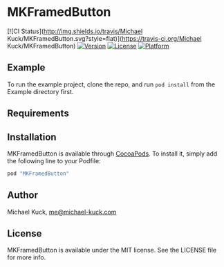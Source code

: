 # MKFramedButton

[![CI Status](http://img.shields.io/travis/Michael Kuck/MKFramedButton.svg?style=flat)](https://travis-ci.org/Michael Kuck/MKFramedButton)
[![Version](https://img.shields.io/cocoapods/v/MKFramedButton.svg?style=flat)](http://cocoapods.org/pods/MKFramedButton)
[![License](https://img.shields.io/cocoapods/l/MKFramedButton.svg?style=flat)](http://cocoapods.org/pods/MKFramedButton)
[![Platform](https://img.shields.io/cocoapods/p/MKFramedButton.svg?style=flat)](http://cocoapods.org/pods/MKFramedButton)

## Example

To run the example project, clone the repo, and run `pod install` from the Example directory first.

## Requirements

## Installation

MKFramedButton is available through [CocoaPods](http://cocoapods.org). To install
it, simply add the following line to your Podfile:

```ruby
pod "MKFramedButton"
```

## Author

Michael Kuck, me@michael-kuck.com

## License

MKFramedButton is available under the MIT license. See the LICENSE file for more info.
